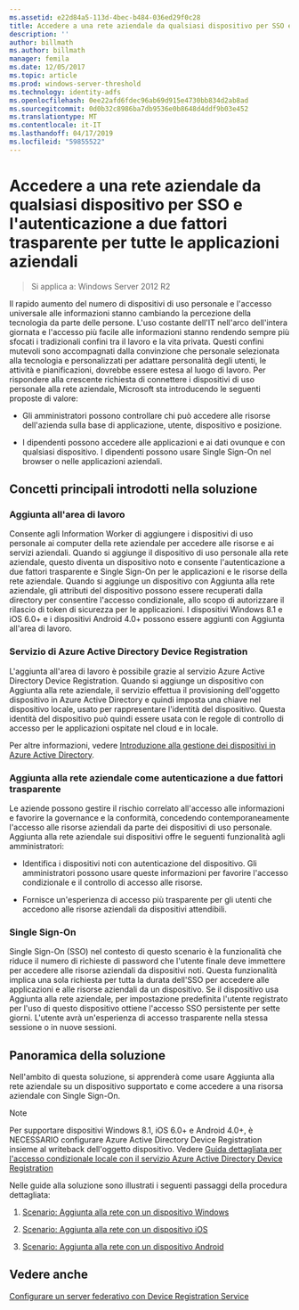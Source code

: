 ```yaml
---
ms.assetid: e22d84a5-113d-4bec-b484-036ed29f0c28
title: Accedere a una rete aziendale da qualsiasi dispositivo per SSO e l'autenticazione a due fattori trasparente per tutte le applicazioni aziendali
description: ''
author: billmath
ms.author: billmath
manager: femila
ms.date: 12/05/2017
ms.topic: article
ms.prod: windows-server-threshold
ms.technology: identity-adfs
ms.openlocfilehash: 0ee22afd6fdec96ab69d915e4730bb834d2ab8ad
ms.sourcegitcommit: 0d0b32c8986ba7db9536e0b8648d4ddf9b03e452
ms.translationtype: MT
ms.contentlocale: it-IT
ms.lasthandoff: 04/17/2019
ms.locfileid: "59855522"
---
```

# <a name="join-to-workplace-from-any-device-for-sso-and-seamless-second-factor-authentication-across-company-applications"></a>Accedere a una rete aziendale da qualsiasi dispositivo per SSO e l'autenticazione a due fattori trasparente per tutte le applicazioni aziendali

>Si applica a: Windows Server 2012 R2

Il rapido aumento del numero di dispositivi di uso personale e l'accesso universale alle informazioni stanno cambiando la percezione della tecnologia da parte delle persone. L'uso costante dell'IT nell'arco dell'intera giornata e l'accesso più facile alle informazioni stanno rendendo sempre più sfocati i tradizionali confini tra il lavoro e la vita privata. Questi confini mutevoli sono accompagnati dalla convinzione che personale selezionata alla tecnologia e personalizzati per adattare personalità degli utenti, le attività e pianificazioni, dovrebbe essere estesa al luogo di lavoro. Per rispondere alla crescente richiesta di connettere i dispositivi di uso personale alla rete aziendale, Microsoft sta introducendo le seguenti proposte di valore:

-   Gli amministratori possono controllare chi può accedere alle risorse dell'azienda sulla base di applicazione, utente, dispositivo e posizione.

-   I dipendenti possono accedere alle applicazioni e ai dati ovunque e con qualsiasi dispositivo. I dipendenti possono usare Single Sign-On nel browser o nelle applicazioni aziendali.

## <a name="key-concepts-introduced-in-the-solution"></a>Concetti principali introdotti nella soluzione

### <a name="workplace-join"></a>Aggiunta all'area di lavoro
Consente agli Information Worker di aggiungere i dispositivi di uso personale ai computer della rete aziendale per accedere alle risorse e ai servizi aziendali. Quando si aggiunge il dispositivo di uso personale alla rete aziendale, questo diventa un dispositivo noto e consente l'autenticazione a due fattori trasparente e Single Sign-On per le applicazioni e le risorse della rete aziendale. Quando si aggiunge un dispositivo con Aggiunta alla rete aziendale, gli attributi del dispositivo possono essere recuperati dalla directory per consentire l'accesso condizionale, allo scopo di autorizzare il rilascio di token di sicurezza per le applicazioni. I dispositivi Windows 8.1 e iOS 6.0+ e i dispositivi Android 4.0+ possono essere aggiunti con Aggiunta all'area di lavoro.

### <a name="BKMK_DRS"></a>Servizio di Azure Active Directory Device Registration
L'aggiunta all'area di lavoro è possibile grazie al servizio Azure Active Directory Device Registration. Quando si aggiunge un dispositivo con Aggiunta alla rete aziendale, il servizio effettua il provisioning dell'oggetto dispositivo in Azure Active Directory e quindi imposta una chiave nel dispositivo locale, usato per rappresentare l'identità del dispositivo. Questa identità del dispositivo può quindi essere usata con le regole di controllo di accesso per le applicazioni ospitate nel cloud e in locale.

Per altre informazioni, vedere [Introduzione alla gestione dei dispositivi in Azure Active Directory](https://docs.microsoft.com/azure/active-directory/device-management-introduction).

### <a name="workplace-join-as-a-seamless-second-factor-authentication"></a>Aggiunta alla rete aziendale come autenticazione a due fattori trasparente
Le aziende possono gestire il rischio correlato all'accesso alle informazioni e favorire la governance e la conformità, concedendo contemporaneamente l'accesso alle risorse aziendali da parte dei dispositivi di uso personale. Aggiunta alla rete aziendale sui dispositivi offre le seguenti funzionalità agli amministratori:

-   Identifica i dispositivi noti con autenticazione del dispositivo. Gli amministratori possono usare queste informazioni per favorire l'accesso condizionale e il controllo di accesso alle risorse.

-   Fornisce un'esperienza di accesso più trasparente per gli utenti che accedono alle risorse aziendali da dispositivi attendibili.

### <a name="single-sign-on"></a>Single Sign-On
Single Sign-On (SSO) nel contesto di questo scenario è la funzionalità che riduce il numero di richieste di password che l'utente finale deve immettere per accedere alle risorse aziendali da dispositivi noti. Questa funzionalità implica una sola richiesta per tutta la durata dell'SSO per accedere alle applicazioni e alle risorse aziendali da un dispositivo. Se il dispositivo usa Aggiunta alla rete aziendale, per impostazione predefinita l'utente registrato per l'uso di questo dispositivo ottiene l'accesso SSO persistente per sette giorni. L'utente avrà un'esperienza di accesso trasparente nella stessa sessione o in nuove sessioni.

## <a name="solution-overview"></a>Panoramica della soluzione
Nell'ambito di questa soluzione, si apprenderà come usare Aggiunta alla rete aziendale su un dispositivo supportato e come accedere a una risorsa aziendale con Single Sign-On.

> [!NOTE]
> Per supportare dispositivi Windows 8.1, iOS 6.0+ e Android 4.0+, è NECESSARIO configurare Azure Active Directory Device Registration insieme al writeback dell'oggetto dispositivo. Vedere [Guida dettagliata per l'accesso condizionale locale con il servizio Azure Active Directory Device Registration](https://msdn.microsoft.com/library/azure/dn788908.aspx)

Nelle guide alla soluzione sono illustrati i seguenti passaggi della procedura dettagliata:

1.  [Scenario: Aggiunta alla rete con un dispositivo Windows](../../ad-fs/operations/Walkthrough--Workplace-Join-with-a-Windows-Device.md)

2.  [Scenario: Aggiunta alla rete con un dispositivo iOS](../../ad-fs/operations/Walkthrough--Workplace-Join-with-an-iOS-Device.md)

3.  [Scenario: Aggiunta alla rete con un dispositivo Android](../../ad-fs/operations/walkthrough--workplace-join-to-an-android-device.md)

## <a name="see-also"></a>Vedere anche
[Configurare un server federativo con Device Registration Service](../deployment/configure-a-federation-server-with-device-registration-service.md)



